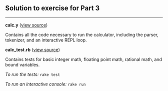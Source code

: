 ## Solution to exercise for Part 3

----

**calc.y** ([view source][calc.y])

Contains all the code necessary to run the calculator, 
including the parser, tokenizer, and an interactive REPL loop.

**calc_test.rb** ([view source][calc_test.rb])

Contains tests for basic integer math, floating point math,
rational math, and bound variables.

*To run the tests:* `rake test`

*To run an interactive console:* `rake run`

[calc.y]: https://github.com/elm-city-craftworks/course-001/blob/solutions/part3/calculator/calc.y
[calc_test.rb]: https://github.com/elm-city-craftworks/course-001/blob/solutions/part3/calculator/calc_test.rb

